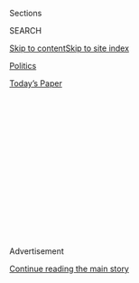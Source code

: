 <div id="app">

<div>

<div>

<div>

<div class="NYTAppHideMasthead css-1q2w90k e1suatyy0">

<div class="section css-ui9rw0 e1suatyy2">

<div class="css-eph4ug er09x8g0">

<div class="css-6n7j50">

</div>

<span class="css-1dv1kvn">Sections</span>

<div class="css-10488qs">

<span class="css-1dv1kvn">SEARCH</span>

</div>

[Skip to content](#site-content)[Skip to site
index](#site-index)

</div>

<div id="masthead-section-label" class="css-1wr3we4 eaxe0e00">

[Politics](https://www.nytimes.com/section/politics)

</div>

<div class="css-10698na e1huz5gh0">

</div>

</div>

<div id="masthead-bar-one" class="section hasLinks css-15hmgas e1csuq9d3">

<div class="css-uqyvli e1csuq9d0">

</div>

<div class="css-1uqjmks e1csuq9d1">

</div>

<div class="css-9e9ivx">

[](https://myaccount.nytimes.com/auth/login?response_type=cookie&client_id=vi)

</div>

<div class="css-1bvtpon e1csuq9d2">

[Today’s
Paper](https://www.nytimes.com/section/todayspaper)

</div>

</div>

</div>

</div>

<div data-aria-hidden="false">

<div id="site-content" data-role="main">

<div>

<div class="css-1aor85t" style="opacity:0.000000001;z-index:-1;visibility:hidden">

<div class="css-1hqnpie">

<div class="css-epjblv">

<span class="css-17xtcya">[Politics](/section/politics)</span><span class="css-x15j1o">|</span><span class="css-fwqvlz">Trump
Commutes Sentence of Roger Stone in Case He Long
Denounced</span>

</div>

<div class="css-k008qs">

<div class="css-1iwv8en">

<span class="css-18z7m18"></span>

<div>

</div>

</div>

<span class="css-1n6z4y">https://nyti.ms/3iQV6TH</span>

<div class="css-1705lsu">

<div class="css-4xjgmj">

<div class="css-4skfbu" data-role="toolbar" data-aria-label="Social Media Share buttons, Save button, and Comments Panel with current comment count" data-testid="share-tools">

  - 
  - 
  - 
  - 
    
    <div class="css-6n7j50">
    
    </div>

  - 
  - 

</div>

</div>

</div>

</div>

</div>

</div>

<div id="NYT_TOP_BANNER_REGION" class="css-13pd83m">

</div>

<div id="top-wrapper" class="css-1sy8kpn">

<div id="top-slug" class="css-l9onyx">

Advertisement

</div>

[Continue reading the main
story](#after-top)

<div class="ad top-wrapper" style="text-align:center;height:100%;display:block;min-height:250px">

<div id="top" class="place-ad" data-position="top" data-size-key="top">

</div>

</div>

<div id="after-top">

</div>

</div>

<div>

<div id="sponsor-wrapper" class="css-1hyfx7x">

<div id="sponsor-slug" class="css-19vbshk">

Supported by

</div>

[Continue reading the main
story](#after-sponsor)

<div id="sponsor" class="ad sponsor-wrapper" style="text-align:center;height:100%;display:block">

</div>

<div id="after-sponsor">

</div>

</div>

<div class="css-186x18t">

</div>

<div class="css-1vkm6nb ehdk2mb0">

# Trump Commutes Sentence of Roger Stone in Case He Long Denounced

</div>

The president’s friend had been convicted of impeding a congressional
inquiry that threatened Mr. Trump.

<div class="css-79elbk" data-testid="photoviewer-wrapper">

<div class="css-z3e15g" data-testid="photoviewer-wrapper-hidden">

</div>

<div class="css-1a48zt4 ehw59r15" data-testid="photoviewer-children">

![<span class="css-16f3y1r e13ogyst0" data-aria-hidden="true">Roger J.
Stone Jr. had been sentenced to more than three years in
prison.</span><span class="css-cnj6d5 e1z0qqy90" itemprop="copyrightHolder"><span class="css-1ly73wi e1tej78p0">Credit...</span><span><span>T.J.
Kirkpatrick for The New York
Times</span></span></span>](https://static01.nyt.com/images/2020/07/09/us/politics/00dc-stone-pardon/merlin_169227537_d884bc30-9755-4994-a6f2-89236e944527-articleLarge.jpg?quality=75&auto=webp&disable=upscale)

</div>

</div>

<div class="css-18e8msd">

<div class="css-otjvjh epjyd6m0">

<div class="css-nmf14i ey68jwv0" data-aria-hidden="true">

[![Peter
Baker](https://static01.nyt.com/images/2018/06/13/multimedia/peter-baker/peter-baker-thumbLarge-v2.png
"Peter Baker")](https://www.nytimes.com/by/peter-baker)[![Maggie
Haberman](https://static01.nyt.com/images/2018/07/12/multimedia/author-maggie-haberman/author-maggie-haberman-thumbLarge.png
"Maggie Haberman")](https://www.nytimes.com/by/maggie-haberman)[![Sharon
LaFraniere](https://static01.nyt.com/images/2018/07/12/multimedia/author-sharon-lafraniere/author-sharon-lafraniere-thumbLarge.png
"Sharon LaFraniere")](https://www.nytimes.com/by/sharon-lafraniere)

</div>

<div class="css-1baulvz">

By [<span class="css-1baulvz" itemprop="name">Peter
Baker</span>](https://www.nytimes.com/by/peter-baker),
[<span class="css-1baulvz" itemprop="name">Maggie
Haberman</span>](https://www.nytimes.com/by/maggie-haberman) and
[<span class="css-1baulvz last-byline" itemprop="name">Sharon
LaFraniere</span>](https://www.nytimes.com/by/sharon-lafraniere)

</div>

</div>

  - 
    
    <div class="css-ld3wwf e16638kd2">
    
    July 10,
    2020
    
    </div>

  - 
    
    <div class="css-4xjgmj">
    
    <div class="css-d8bdto" data-role="toolbar" data-aria-label="Social Media Share buttons, Save button, and Comments Panel with current comment count" data-testid="share-tools">
    
      - 
      - 
      - 
      - 
        
        <div class="css-6n7j50">
        
        </div>
    
      - 
      - 
    
    </div>
    
    </div>

</div>

</div>

<div class="section meteredContent css-1r7ky0e" name="articleBody" itemprop="articleBody">

<div class="css-1fanzo5 StoryBodyCompanionColumn">

<div class="css-53u6y8">

WASHINGTON — President Trump [commuted the
sentence](https://www.nytimes.com/article/trump-pardons-commutations.html)
of his longtime friend [Roger J. Stone
Jr.](https://www.nytimes.com/2020/07/19/us/politics/roger-stone-mo-kelly-slur.html)
on seven felony crimes on Friday, using the power of his office to spare
a former campaign adviser days before Mr. Stone was to report to a
federal prison to serve a 40-month term.

In [a lengthy written
statement](https://www.whitehouse.gov/briefings-statements/statement-press-secretary-regarding-executive-grant-clemency-roger-stone-jr/)
punctuated by the sort of inflammatory language and angry grievances
characteristic of the president’s Twitter feed, the White House
denounced the “overzealous prosecutors” who convicted Mr. Stone on
“process-based charges” stemming from the “witch hunts” and “Russia
hoax” investigation.

The statement did not assert that Mr. Stone was innocent of the false
statements and obstruction counts, only that he should not have been
pursued because prosecutors ultimately filed no charges of an underlying
conspiracy between Mr. Trump’s campaign and Russia. “Roger Stone has
already suffered greatly,” it said. “He was treated very unfairly, as
were many others in this case. Roger Stone is now a free man\!”

The commutation, announced late on a Friday, when potentially damaging
news is often released, was the latest action by the Trump
administration upending the justice system to help the president’s
convicted friends. The Justice Department moved in May [to dismiss its
own criminal
case](https://www.nytimes.com/2020/05/07/us/politics/michael-flynn-case-dropped.html)
against Mr. Trump’s former national security adviser Michael T. Flynn,
who had pleaded guilty to lying to the F.B.I. And last month, [Mr. Trump
fired Geoffrey S.
Berman](https://www.nytimes.com/2020/06/20/nyregion/trump-geoffrey-berman-fired-sdny.html),
the United States attorney whose office prosecuted Michael D. Cohen, the
president’s former personal lawyer, and has been investigating Rudolph
W. Giuliani, another of his lawyers.

</div>

</div>

<div class="css-1fanzo5 StoryBodyCompanionColumn">

<div class="css-53u6y8">

Democrats quickly condemned the president’s decision, characterizing it
as an abuse of the rule of law. “With this commutation, Trump makes
clear that there are two systems of justice in America: one for his
criminal friends, and one for everyone else,” said Representative Adam
B. Schiff, Democrat of California and a leader of the drive to impeach
Mr. Trump last year for pressuring Ukraine to incriminate his domestic
rivals.

Two House committee chairmen quickly announced that they would
investigate the circumstances of the commutation, suggesting that it was
a reward for Mr. Stone’s silence protecting the president. “No other
president has exercised the clemency power for such a patently personal
and self-serving purpose,” said a statement issued by Representatives
Jerrold Nadler and Carolyn B. Maloney, both New York Democrats.

Senator Mitt Romney, Republican of Utah, called the commutation
[“Unprecedented, historic
corruption”](https://twitter.com/MittRomney/status/1281937795616067586)
in a tweet.

</div>

</div>

<div class="css-cfo9c3">

</div>

<div class="css-1fanzo5 StoryBodyCompanionColumn">

<div class="css-53u6y8">

Mr. Stone, 67, a longtime Republican operative, [was
convicted](https://www.nytimes.com/2019/11/15/us/politics/roger-stone-trial-guilty.html)
of obstructing a congressional investigation into Mr. Trump’s 2016
campaign and possible ties to Russia. Prosecutors convinced jurors that
he lied under oath, withheld a trove of documents and threatened an
associate with harm if he cooperated with congressional investigators.
Mr. Stone maintained his innocence and claimed prosecutors wanted him to
offer information about Mr. Trump that he said did not exist.

</div>

</div>

<div class="css-1fanzo5 StoryBodyCompanionColumn">

<div class="css-53u6y8">

As his time to report to prison neared, Mr. Stone openly lobbied for
clemency, maintaining that he could die in prison and emphasizing that
he had stayed loyal to the president rather than help investigators.

“He knows I was under enormous pressure to turn on him,” [Mr. Stone told
the journalist Howard
Fineman](https://twitter.com/howardfineman/status/1281681337351626752)
on Friday shortly before the announcement. “It would have eased my
situation considerably. But I didn’t.”

In an interview with Fox News this week, he characterized himself as
collateral damage in the quest to target Mr. Trump. “He is aware that
the people trying to destroy Michael Flynn, now trying to destroy me,
are the people trying to destroy him,” Mr. Stone said.

In an appearance on Fox last month, Mr. Stone even suggested that he
wanted to help Mr. Trump win in November, saying his biggest fear of
going to prison other than his health was “that I may not be free to do
everything within my power to re-elect this president.”

While it was not clear when the two last spoke before the decision, Mr.
Trump called Mr. Stone on Friday to deliver the news of his clemency
personally, according to an official briefed on the conversation.

The president has used his power to [issue pardons or
commutations](https://www.nytimes.com/2020/02/18/us/politics/trump-pardon-blagojevich-debartolo.html)
to a variety of political allies, supporters or people with connections
to his own circle, like the former New York police commissioner [Bernard
B.
Kerik](https://www.nytimes.com/2020/02/19/us/politics/trump-pardons.html),
the financier [Michael R.
Milken](https://www.nytimes.com/2020/02/18/business/michael-milken-case-lessons.html)
and former Gov. [Rod R.
Blagojevich](https://www.nytimes.com/2020/02/19/us/rod-blagojevich-chicago.html)
of Illinois.

But Mr. Stone is the first figure directly connected to the president’s
campaign to benefit from his clemency power. While Mr. Trump has
publicly dangled pardons for associates targeted by investigators, that
was a line he had been wary of crossing until now amid warnings from
advisers concerned about the possible political damage.

</div>

</div>

<div class="css-1fanzo5 StoryBodyCompanionColumn">

<div class="css-53u6y8">

The debate over clemency for Mr. Stone has raged within the White House
for months. Among those who advocated on behalf of it from outside the
building were Tucker Carlson, the influential Fox News anchor, and
Representative Matt Gaetz, Republican of Florida, according to people
familiar with the discussions.

Within the White House, Mr. Stone had few allies. Many Trump aides who
knew him from the campaign did not like him, were envious of his long
relationship with Mr. Trump or thought clemency would be bad politics.

Mark Meadows, the White House chief of staff, expressed concern about
potential political consequences, according to two people familiar with
the discussions, although he has left people with different impressions
about where he stands. The same is true of Jared Kushner, Mr. Trump’s
son-in-law and senior adviser, who has been involved in most of the
clemency discussions throughout the past three years.

Pat A. Cipollone, the White House counsel, was concerned about
intervening on Mr. Stone’s behalf, according to the people close to the
discussions. One of the few within the White House who backed clemency
was Larry Kudlow, the president’s top economic adviser and an old friend
of Mr. Stone’s. Mr. Kudlow spends more time with Mr. Trump than many
other advisers.

“Mr. Stone is incredibly honored that President Trump used his awesome
and unique power under the Constitution of the United States for this
act of mercy,” Grant Smith, Mr. Stone’s lawyer, said after the
announcement. “Mr. and Mrs. Stone appreciate all the consideration the
president gave to this matter.”

Mr. Stone has been one of the most flamboyant rogues in American
politics for decades, maintaining a wardrobe of more than 100 suits,
bleaching his hair, posing for photographs half-naked and cheerfully
engaging in dirty tricks that others would disavow. He made political
contributions to a Republican challenger to President Richard M. Nixon
in 1972 under the name of the Young Socialist Alliance and hired an
operative to try to infiltrate the campaign of George McGovern, the
Democratic candidate.

He was accused of leaving a threatening, profanity-laced voice mail
message for the father of Gov. Eliot Spitzer of New York, resulting in
Mr. Stone’s resignation. But he later got his revenge on Mr. Spitzer by
claiming credit for spreading the rumor that the governor wore black
dress socks during sexual escapades with prostitutes.

</div>

</div>

<div class="css-1fanzo5 StoryBodyCompanionColumn">

<div class="css-53u6y8">

An unapologetic admirer of Mr. Nixon who even had the disgraced
president’s face tattooed on his back, Mr. Stone also worked for other
major Republican candidates, including President Ronald Reagan, Gov.
Thomas H. Kean of New Jersey and Senator Bob Dole, the party’s 1996
nominee for president.

Mr. Stone’s history of scandals and dirty tricks did not trouble Mr.
Trump. Mr. Stone is not only Mr. Trump’s longest-serving political
adviser, but has been integral to most of his political activities over
the past three decades.

He was there when the celebrity real estate developer first wrote “The
Art of the Deal” in 1987 and a makeshift effort in New Hampshire was
made to draft Mr. Trump to run for president. He helped organize Mr.
Trump’s speech to the Conservative Political Action Conference in 2011
when he declared himself against abortion rights. And he helped map out
the first days of Mr. Trump’s 2016 campaign before quitting over its
direction. The falling out was sour, part of a roller-coaster,
feud-and-friends relationship between the two men that played out over
the years. At one point, Mr. Trump called Mr. Stone a “stone-cold
loser,” and aides later said the president viewed him as a
self-promoter.

But after Mr. Stone was indicted, the president repeatedly assailed the
prosecutors, judge and even jury forewoman, hinting at a possible
pardon. “Roger Stone and everybody has to be treated fairly,” Mr. Trump
said after the sentencing in February. “This has not been a fair
process.”

Mr. Stone was sentenced against a backdrop of upheaval at the Justice
Department not seen for decades. Four career prosecutors recommended
that he be sentenced to seven to nine years in prison, citing advisory
sentencing guidelines. After Mr. Trump attacked the recommendation on
Twitter, [Attorney General William P. Barr overruled
it](https://www.nytimes.com/2020/02/11/us/politics/roger-stone-sentencing.html).
Mr. Trump then publicly applauded him for doing so, even though the
attorney general said he made the decision on his own and criticized the
president on television for undercutting his credibility.

The prosecutors [withdrew from the
case](https://www.nytimes.com/2020/02/11/us/politics/roger-stone-sentencing.html)
in protest, and one quit the department entirely. At Mr. Stone’s
sentencing hearing, Judge Amy Berman Jackson of the United States
District Court for the District of Columbia called the situation
“unprecedented.” Without naming him, [she
suggested](https://www.nytimes.com/2020/02/20/us/roger-stone-40-months-sentencing-verdict.html)
that the president had tried to influence the course of justice by
publicly attacking her, the jurors and the Justice Department lawyers.

“The dismay and disgust at any attempt to interfere with the efforts of
prosecutors and members of the judiciary to fulfill their duty should
transcend party,” she said.

</div>

</div>

<div class="css-1fanzo5 StoryBodyCompanionColumn">

<div class="css-53u6y8">

[In an interview with ABC
News](https://www.google.com/amp/s/abcnews.go.com/amp/Politics/attorney-general-william-barr-defends-justice-department-claims/story%3fid=71680447)
this week, Mr. Barr defended both the original prosecution of Mr. Stone
as well as his own intervention to reduce the punishment, saying the
case itself was “righteous” but the sentencing recommendation
“excessive.”

Mr. Stone, who lives in Florida, had been ordered earlier to report to
the Bureau of Prisons by June 30 to begin serving his sentence. He
sought a two-month delay, citing the coronavirus pandemic sweeping
through federal prisons, but Judge Jackson [granted him only a two-week
reprieve](https://www.nytimes.com/2020/06/26/us/politics/roger-stone-prison.html),
noting that the prison he was to report to was “unaffected” by the
outbreak.

Two other former aides to Mr. Trump who were convicted of federal crimes
were released from prison to serve out their sentences under home arrest
because of the pandemic.

Mr. Cohen, who broke with Mr. Trump and publicly accused him of vast
wrongdoing, [was
released](https://www.nytimes.com/2020/05/20/nyregion/michael-cohen-coronavirus-prison-release.html)
from a federal prison camp in May, but [taken back into
custody](https://www.nytimes.com/2020/07/09/nyregion/michael-cohen-arrested.html)
this week after refusing to agree to terms of his home confinement that
would have forced him to scrub a tell-all book he planned to publish in
September. He was serving a [three-year sentence
for](https://www.nytimes.com/2018/12/12/nyregion/michael-cohen-sentence-trump.html)
campaign finance violations and other crimes related to a scheme to pay
hush money during the 2016 race to two women who said they had affairs
with Mr. Trump, which the president has denied.

Paul Manafort, the president’s former campaign chairman, [was also
released](https://www.nytimes.com/2020/05/13/us/politics/paul-manafort-released-coronavirus.html)
in May from a central Pennsylvania prison, where he was serving a
seven-and-a-half year sentence for bank and tax fraud. He is now
confined at home.

Mr. Trump has suggested he might issue clemency to other associates, and
the extended statement released by the White House on Friday night
sought to make the case that the Russia investigation was so
illegitimate that charges resulting from it were themselves invalid.

“These charges were the product of recklessness borne of frustration and
malice,” the statement said. “This is why the out-of-control Mueller
prosecutors, desperate for splashy headlines to compensate for a failed
investigation, set their sights on Mr. Stone.”

Peter Baker and Sharon LaFraniere reported from Washington, and Maggie
Haberman from New York.

</div>

</div>

<div>

</div>

</div>

<div>

</div>

<div>

</div>

<div>

</div>

<div>

<div id="bottom-wrapper" class="css-1ede5it">

<div id="bottom-slug" class="css-l9onyx">

Advertisement

</div>

[Continue reading the main
story](#after-bottom)

<div id="bottom" class="ad bottom-wrapper" style="text-align:center;height:100%;display:block;min-height:90px">

</div>

<div id="after-bottom">

</div>

</div>

</div>

</div>

</div>

## Site Index

<div>

</div>

## Site Information Navigation

  - [© <span>2020</span> <span>The New York Times
    Company</span>](https://help.nytimes.com/hc/en-us/articles/115014792127-Copyright-notice)

<!-- end list -->

  - [NYTCo](https://www.nytco.com/)
  - [Contact
    Us](https://help.nytimes.com/hc/en-us/articles/115015385887-Contact-Us)
  - [Work with us](https://www.nytco.com/careers/)
  - [Advertise](https://nytmediakit.com/)
  - [T Brand Studio](http://www.tbrandstudio.com/)
  - [Your Ad
    Choices](https://www.nytimes.com/privacy/cookie-policy#how-do-i-manage-trackers)
  - [Privacy](https://www.nytimes.com/privacy)
  - [Terms of
    Service](https://help.nytimes.com/hc/en-us/articles/115014893428-Terms-of-service)
  - [Terms of
    Sale](https://help.nytimes.com/hc/en-us/articles/115014893968-Terms-of-sale)
  - [Site
    Map](https://spiderbites.nytimes.com)
  - [Help](https://help.nytimes.com/hc/en-us)
  - [Subscriptions](https://www.nytimes.com/subscription?campaignId=37WXW)

</div>

</div>

</div>

</div>
